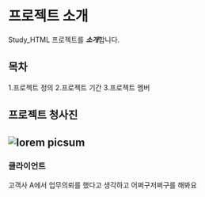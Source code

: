 # 프로젝트 소개
Study_HTML 프로젝트를 ***소개***합니다.

## 목차
1.프로젝트 정의
2.프로젝트 기간
3.프로젝트 멤버

## 프로젝트 청사진
![lorem picsum](https://picsum.photos/300/200)
---
### 클라이언트
고객사 A에서 업무의뢰를 했다고 생각하고 어쩌구저쩌구를 해봐요